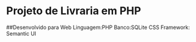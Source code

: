 # Projeto de Livraria em PHP

##Desenvolvido para Web
Linguagem:PHP
Banco:SQLite
CSS Framework: Semantic UI